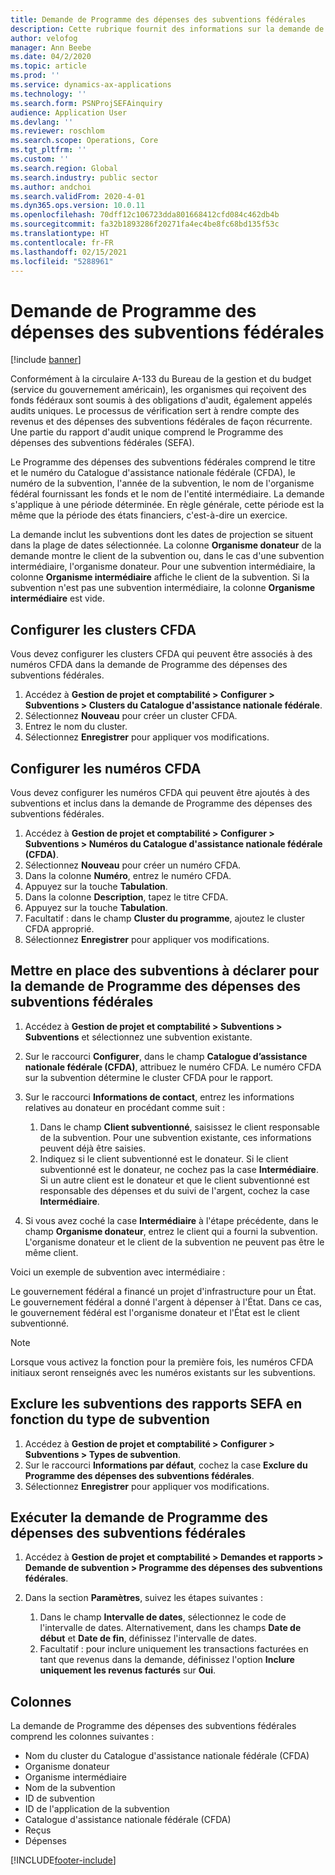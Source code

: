 ```yaml
---
title: Demande de Programme des dépenses des subventions fédérales
description: Cette rubrique fournit des informations sur la demande de programme des dépenses de subventions fédérales.
author: velofog
manager: Ann Beebe
ms.date: 04/2/2020
ms.topic: article
ms.prod: ''
ms.service: dynamics-ax-applications
ms.technology: ''
ms.search.form: PSNProjSEFAinquiry
audience: Application User
ms.devlang: ''
ms.reviewer: roschlom
ms.search.scope: Operations, Core
ms.tgt_pltfrm: ''
ms.custom: ''
ms.search.region: Global
ms.search.industry: public sector
ms.author: andchoi
ms.search.validFrom: 2020-4-01
ms.dyn365.ops.version: 10.0.11
ms.openlocfilehash: 70dff12c106723dda801668412cfd084c462db4b
ms.sourcegitcommit: fa32b1893286f20271fa4ec4be8fc68bd135f53c
ms.translationtype: HT
ms.contentlocale: fr-FR
ms.lasthandoff: 02/15/2021
ms.locfileid: "5288961"
---
```

# <a name="schedule-of-expenditures-of-federal-awards-inquiry"></a>Demande de Programme des dépenses des subventions fédérales

[!include [banner](../includes/banner.md)]

Conformément à la circulaire A-133 du Bureau de la gestion et du budget (service du gouvernement américain), les organismes qui reçoivent des fonds fédéraux sont soumis à des obligations d'audit, également appelés audits uniques. Le processus de vérification sert à rendre compte des revenus et des dépenses des subventions fédérales de façon récurrente. Une partie du rapport d'audit unique comprend le Programme des dépenses des subventions fédérales (SEFA).

Le Programme des dépenses des subventions fédérales comprend le titre et le numéro du Catalogue d'assistance nationale fédérale (CFDA), le numéro de la subvention, l'année de la subvention, le nom de l'organisme fédéral fournissant les fonds et le nom de l'entité intermédiaire. La demande s'applique à une période déterminée. En règle générale, cette période est la même que la période des états financiers, c'est-à-dire un exercice.

La demande inclut les subventions dont les dates de projection se situent dans la plage de dates sélectionnée. La colonne **Organisme donateur** de la demande montre le client de la subvention ou, dans le cas d'une subvention intermédiaire, l'organisme donateur. Pour une subvention intermédiaire, la colonne **Organisme intermédiaire** affiche le client de la subvention. Si la subvention n'est pas une subvention intermédiaire, la colonne **Organisme intermédiaire** est vide.

## <a name="set-up-the-cfda-clusters"></a>Configurer les clusters CFDA

Vous devez configurer les clusters CFDA qui peuvent être associés à des numéros CFDA dans la demande de Programme des dépenses des subventions fédérales.

1. Accédez à **Gestion de projet et comptabilité \> Configurer \> Subventions \> Clusters du Catalogue d'assistance nationale fédérale**.
2. Sélectionnez **Nouveau** pour créer un cluster CFDA.
3. Entrez le nom du cluster.
4. Sélectionnez **Enregistrer** pour appliquer vos modifications.

## <a name="set-up-cfda-numbers"></a>Configurer les numéros CFDA

Vous devez configurer les numéros CFDA qui peuvent être ajoutés à des subventions et inclus dans la demande de Programme des dépenses des subventions fédérales.

1. Accédez à **Gestion de projet et comptabilité \> Configurer \> Subventions \> Numéros du Catalogue d'assistance nationale fédérale (CFDA)**.
2. Sélectionnez **Nouveau** pour créer un numéro CFDA.
3. Dans la colonne **Numéro**, entrez le numéro CFDA.
4. Appuyez sur la touche **Tabulation**.
5. Dans la colonne **Description**, tapez le titre CFDA.
6. Appuyez sur la touche **Tabulation**.
7. Facultatif : dans le champ **Cluster du programme**, ajoutez le cluster CFDA approprié.
8. Sélectionnez **Enregistrer** pour appliquer vos modifications.

## <a name="set-up-grants-to-report-for-the-schedule-of-expenditures-of-federal-awards-inquiry"></a>Mettre en place des subventions à déclarer pour la demande de Programme des dépenses des subventions fédérales

1. Accédez à **Gestion de projet et comptabilité \> Subventions \> Subventions** et sélectionnez une subvention existante.
2. Sur le raccourci **Configurer**, dans le champ **Catalogue d’assistance nationale fédérale (CFDA)**, attribuez le numéro CFDA. Le numéro CFDA sur la subvention détermine le cluster CFDA pour le rapport.
3. Sur le raccourci **Informations de contact**, entrez les informations relatives au donateur en procédant comme suit :

    1. Dans le champ **Client subventionné**, saisissez le client responsable de la subvention. Pour une subvention existante, ces informations peuvent déjà être saisies.
    2. Indiquez si le client subventionné est le donateur. Si le client subventionné est le donateur, ne cochez pas la case **Intermédiaire**. Si un autre client est le donateur et que le client subventionné est responsable des dépenses et du suivi de l'argent, cochez la case **Intermédiaire**.

4. Si vous avez coché la case **Intermédiaire** à l'étape précédente, dans le champ **Organisme donateur**, entrez le client qui a fourni la subvention. L'organisme donateur et le client de la subvention ne peuvent pas être le même client.

Voici un exemple de subvention avec intermédiaire :

Le gouvernement fédéral a financé un projet d'infrastructure pour un État. Le gouvernement fédéral a donné l'argent à dépenser à l'État. Dans ce cas, le gouvernement fédéral est l'organisme donateur et l'État est le client subventionné.

> [!NOTE] 
> Lorsque vous activez la fonction pour la première fois, les numéros CFDA initiaux seront renseignés avec les numéros existants sur les subventions.

## <a name="exclude-grants-from-sefa-reporting-based-on-the-grant-type"></a>Exclure les subventions des rapports SEFA en fonction du type de subvention

1. Accédez à **Gestion de projet et comptabilité \> Configurer \> Subventions \> Types de subvention**.
2. Sur le raccourci **Informations par défaut**, cochez la case **Exclure du Programme des dépenses des subventions fédérales**.
3. Sélectionnez **Enregistrer** pour appliquer vos modifications.

## <a name="run-the-schedule-of-expenditures-of-federal-awards-inquiry"></a>Exécuter la demande de Programme des dépenses des subventions fédérales

1. Accédez à **Gestion de projet et comptabilité \> Demandes et rapports \> Demande de subvention \> Programme des dépenses des subventions fédérales**.
2. Dans la section **Paramètres**, suivez les étapes suivantes :

    1. Dans le champ **Intervalle de dates**, sélectionnez le code de l'intervalle de dates. Alternativement, dans les champs **Date de début** et **Date de fin**, définissez l'intervalle de dates.
    2. Facultatif : pour inclure uniquement les transactions facturées en tant que revenus dans la demande, définissez l'option **Inclure uniquement les revenus facturés** sur **Oui**.

## <a name="columns"></a>Colonnes

La demande de Programme des dépenses des subventions fédérales comprend les colonnes suivantes :

- Nom du cluster du Catalogue d'assistance nationale fédérale (CFDA)
- Organisme donateur
- Organisme intermédiaire
- Nom de la subvention
- ID de subvention
- ID de l'application de la subvention
- Catalogue d'assistance nationale fédérale (CFDA)
- Reçus
- Dépenses


[!INCLUDE[footer-include](../includes/footer-banner.md)]